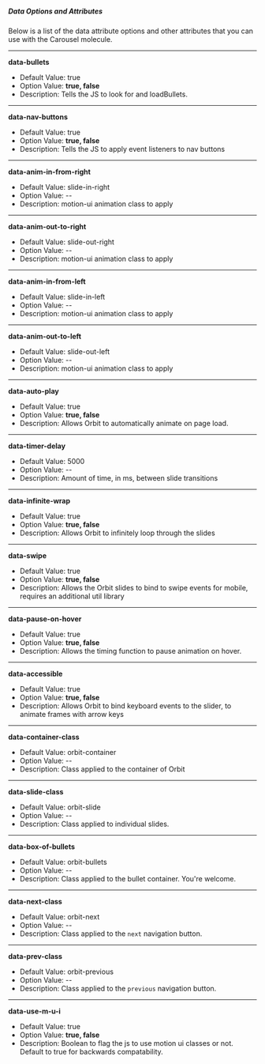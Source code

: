 ##### Data Options and Attributes

Below is a list of the data attribute options and other attributes that you can use with the Carousel molecule.
***

**data-bullets**
- Default Value: true
- Option Value: **true, false**
- Description: Tells the JS to look for and loadBullets.
***

**data-nav-buttons**
- Default Value: true
- Option Value: **true, false**
- Description: Tells the JS to apply event listeners to nav buttons
***

**data-anim-in-from-right**
- Default Value: slide-in-right
- Option Value: --
- Description: motion-ui animation class to apply
***

**data-anim-out-to-right**
- Default Value: slide-out-right
- Option Value: --
- Description: motion-ui animation class to apply
***

**data-anim-in-from-left**
- Default Value: slide-in-left
- Option Value: --
- Description: motion-ui animation class to apply
***

**data-anim-out-to-left**
- Default Value: slide-out-left
- Option Value: --
- Description: motion-ui animation class to apply
***

**data-auto-play**
- Default Value: true
- Option Value: **true, false**
- Description: Allows Orbit to automatically animate on page load.
***

**data-timer-delay**
- Default Value: 5000
- Option Value: --
- Description: Amount of time, in ms, between slide transitions
***

**data-infinite-wrap**
- Default Value: true
- Option Value: **true, false**
- Description: Allows Orbit to infinitely loop through the slides
***

**data-swipe**
- Default Value: true
- Option Value: **true, false**
- Description: Allows the Orbit slides to bind to swipe events for mobile, requires an additional util library
***

**data-pause-on-hover**
- Default Value: true
- Option Value: **true, false**
- Description: Allows the timing function to pause animation on hover.
***

**data-accessible**
- Default Value: true
- Option Value: **true, false**
- Description: Allows Orbit to bind keyboard events to the slider, to animate frames with arrow keys
***

**data-container-class**
- Default Value: orbit-container
- Option Value: --
- Description: Class applied to the container of Orbit
***

**data-slide-class**
- Default Value: orbit-slide
- Option Value: --
- Description: Class applied to individual slides.
***

**data-box-of-bullets**
- Default Value: orbit-bullets
- Option Value: --
- Description: Class applied to the bullet container. You're welcome.
***

**data-next-class**
- Default Value: orbit-next
- Option Value: --
- Description: Class applied to the `next` navigation button.
***

**data-prev-class**
- Default Value: orbit-previous
- Option Value: --
- Description: Class applied to the `previous` navigation button.
***

**data-use-m-u-i**
- Default Value: true
- Option Value: **true, false**
- Description: Boolean to flag the js to use motion ui classes or not. Default to true for backwards compatability.